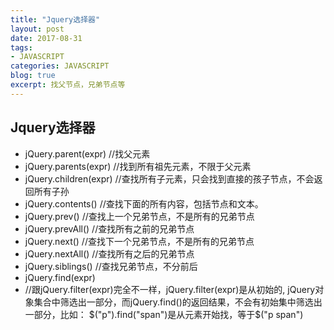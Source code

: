 ```yaml
---
title: "Jquery选择器"
layout: post
date: 2017-08-31
tags:
- JAVASCRIPT
categories: JAVASCRIPT
blog: true
excerpt: 找父节点，兄弟节点等
---
```



## Jquery选择器

- jQuery.parent(expr)           //找父元素
- jQuery.parents(expr)          //找到所有祖先元素，不限于父元素
- jQuery.children(expr)        //查找所有子元素，只会找到直接的孩子节点，不会返回所有子孙
- jQuery.contents()            //查找下面的所有内容，包括节点和文本。
- jQuery.prev()                //查找上一个兄弟节点，不是所有的兄弟节点
- jQuery.prevAll()             //查找所有之前的兄弟节点
- jQuery.next()                //查找下一个兄弟节点，不是所有的兄弟节点
- jQuery.nextAll()             //查找所有之后的兄弟节点
- jQuery.siblings()            //查找兄弟节点，不分前后
- jQuery.find(expr)            
- //跟jQuery.filter(expr)完全不一样，jQuery.filter(expr)是从初始的, jQuery对象集合中筛选出一部分，而jQuery.find()的返回结果，不会有初始集中筛选出一部分，比如：
$("p").find("span")是从元素开始找，等于$("p span")

